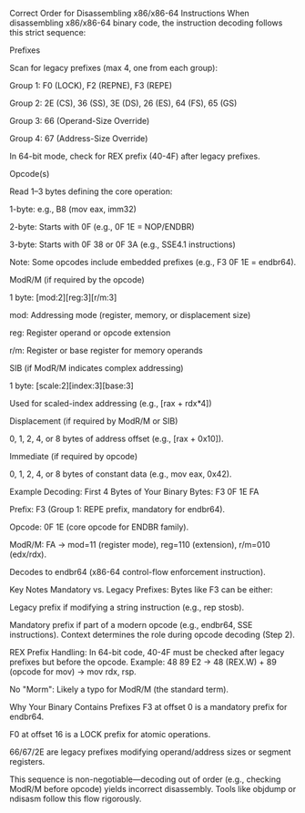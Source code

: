Correct Order for Disassembling x86/x86-64 Instructions
When disassembling x86/x86-64 binary code, the instruction decoding follows this strict sequence:

Prefixes

Scan for legacy prefixes (max 4, one from each group):

Group 1: F0 (LOCK), F2 (REPNE), F3 (REPE)

Group 2: 2E (CS), 36 (SS), 3E (DS), 26 (ES), 64 (FS), 65 (GS)

Group 3: 66 (Operand-Size Override)

Group 4: 67 (Address-Size Override)

In 64-bit mode, check for REX prefix (40-4F) after legacy prefixes.

Opcode(s)

Read 1–3 bytes defining the core operation:

1-byte: e.g., B8 (mov eax, imm32)

2-byte: Starts with 0F (e.g., 0F 1E = NOP/ENDBR)

3-byte: Starts with 0F 38 or 0F 3A (e.g., SSE4.1 instructions)

Note: Some opcodes include embedded prefixes (e.g., F3 0F 1E = endbr64).

ModR/M (if required by the opcode)

1 byte: [mod:2][reg:3][r/m:3]

mod: Addressing mode (register, memory, or displacement size)

reg: Register operand or opcode extension

r/m: Register or base register for memory operands

SIB (if ModR/M indicates complex addressing)

1 byte: [scale:2][index:3][base:3]

Used for scaled-index addressing (e.g., [rax + rdx*4])

Displacement (if required by ModR/M or SIB)

0, 1, 2, 4, or 8 bytes of address offset (e.g., [rax + 0x10]).

Immediate (if required by opcode)

0, 1, 2, 4, or 8 bytes of constant data (e.g., mov eax, 0x42).

Example Decoding: First 4 Bytes of Your Binary
Bytes: F3 0F 1E FA

Prefix: F3 (Group 1: REPE prefix, mandatory for endbr64).

Opcode: 0F 1E (core opcode for ENDBR family).

ModR/M: FA → mod=11 (register mode), reg=110 (extension), r/m=010 (edx/rdx).

Decodes to endbr64 (x86-64 control-flow enforcement instruction).

Key Notes
Mandatory vs. Legacy Prefixes:
Bytes like F3 can be either:

Legacy prefix if modifying a string instruction (e.g., rep stosb).

Mandatory prefix if part of a modern opcode (e.g., endbr64, SSE instructions).
Context determines the role during opcode decoding (Step 2).

REX Prefix Handling:
In 64-bit code, 40-4F must be checked after legacy prefixes but before the opcode.
Example: 48 89 E2 → 48 (REX.W) + 89 (opcode for mov) → mov rdx, rsp.

No "Morm":
Likely a typo for ModR/M (the standard term).

Why Your Binary Contains Prefixes
F3 at offset 0 is a mandatory prefix for endbr64.

F0 at offset 16 is a LOCK prefix for atomic operations.

66/67/2E are legacy prefixes modifying operand/address sizes or segment registers.

This sequence is non-negotiable—decoding out of order (e.g., checking ModR/M before opcode) yields incorrect disassembly. Tools like objdump or ndisasm follow this flow rigorously.
